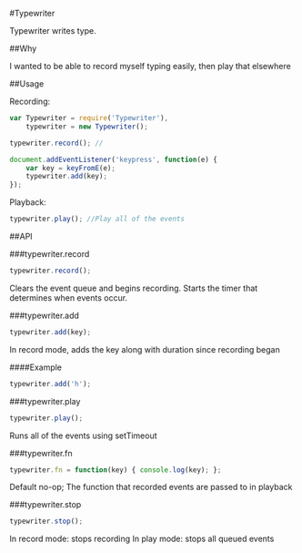 #Typewriter

Typewriter writes type.

##Why

I wanted to be able to record myself typing easily, then play that elsewhere

##Usage

Recording:

```javascript
var Typewriter = require('Typewriter'),
	typewriter = new Typewriter();

typewriter.record(); //

document.addEventListener('keypress', function(e) {
	var key = keyFromE(e);
	typewriter.add(key);
});
```

Playback:

```javascript
typewriter.play(); //Play all of the events
```



##API

###typewriter.record
```javascript
typewriter.record();
```

Clears the event queue and begins recording. Starts the timer that determines when events occur.

###typewriter.add
```javascript
typewriter.add(key);
```

In record mode, adds the key along with duration since recording began 

####Example
```javascript
typewriter.add('h');
```

###typewriter.play
```javascript
typewriter.play();
```

Runs all of the events using setTimeout

###typewriter.fn
```javascript
typewriter.fn = function(key) { console.log(key); };
```

Default no-op; The function that recorded events are passed to in playback

###typewriter.stop
```javascript
typewriter.stop();
```

In record mode: stops recording
In play mode: stops all queued events

